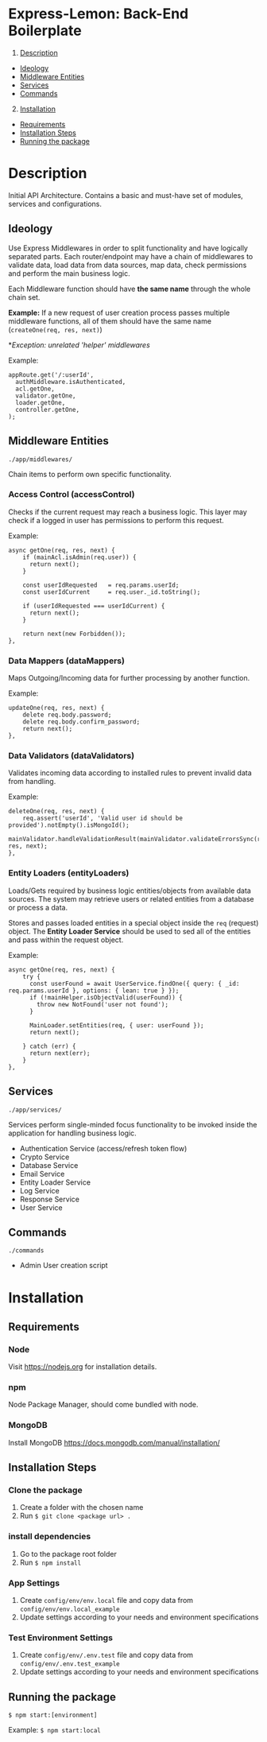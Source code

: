 # Express-Lemon: Back-End Boilerplate

1. [Description](#description) 
  * [Ideology](#ideology)
  * [Middleware Entities](#middleware-entities) 
  * [Services](#services)
  * [Commands](#commands)
2. [Installation](#installation)
  * [Requirements](#requirements)
  * [Installation Steps](#installation-steps)
  * [Running the package](#running-the-package)


# Description

Initial API Architecture. Contains a basic and must-have set of modules, services and configurations. 

## Ideology

Use Express Middlewares in order to split functionality and have logically separated parts. Each router/endpoint may have a chain of middlewares to validate data, load data from data sources, map data, check permissions and perform the main business logic.

Each Middleware function should have **the same name** through the whole chain set. 

**Example:** If a new request of user creation process passes multiple middleware functions, all of them should have the same name (`createOne(req, res, next)`)

**Exception: unrelated 'helper' middlewares*

Example:
```
appRoute.get('/:userId',
  authMiddleware.isAuthenticated,
  acl.getOne,
  validator.getOne,
  loader.getOne,
  controller.getOne,
);
```


## Middleware Entities
`./app/middlewares/`

Chain items to perform own specific functionality.

### Access Control (accessControl)

Checks if the current request may reach a business logic. This layer may check if a logged in user has permissions to perform this request. 

Example:
```
async getOne(req, res, next) {
    if (mainAcl.isAdmin(req.user)) {
      return next();
    }

    const userIdRequested   = req.params.userId;
    const userIdCurrent     = req.user._id.toString();

    if (userIdRequested === userIdCurrent) {
      return next();
    }

    return next(new Forbidden());
},
```

### Data Mappers (dataMappers)

Maps Outgoing/Incoming data for further processing by another function.

Example:
```
updateOne(req, res, next) {
    delete req.body.password;
    delete req.body.confirm_password;
    return next();
},
```

### Data Validators (dataValidators)

Validates incoming data according to installed rules to prevent invalid data from handling.

Example:
```
deleteOne(req, res, next) {
    req.assert('userId', 'Valid user id should be provided').notEmpty().isMongoId();
    mainValidator.handleValidationResult(mainValidator.validateErrorsSync(req), res, next);
},
```

### Entity Loaders (entityLoaders)

Loads/Gets required by business logic entities/objects from available data sources. The system may retrieve users or related entities from a database or process a data.

Stores and passes loaded entities in a special object inside the `req` (request) object. The **Entity Loader Service** should be used to sed all of the entities and pass within the request object.

Example:
```
async getOne(req, res, next) {
    try {
      const userFound = await UserService.findOne({ query: { _id: req.params.userId }, options: { lean: true } });
      if (!mainHelper.isObjectValid(userFound)) {
        throw new NotFound('user not found');
      }

      MainLoader.setEntities(req, { user: userFound });
      return next();

    } catch (err) {
      return next(err);
    }
},
```

## Services
`./app/services/`

Services perform single-minded focus functionality to be invoked inside the application for handling business logic.

- Authentication Service (access/refresh token flow)
- Crypto Service
- Database Service
- Email Service
- Entity Loader Service
- Log Service
- Response Service
- User Service

## Commands
`./commands`

- Admin User creation script  

# Installation

## Requirements

### Node

Visit https://nodejs.org for installation details.

### npm

Node Package Manager, should come bundled with node.

### MongoDB

Install MongoDB https://docs.mongodb.com/manual/installation/

## Installation Steps

### Clone the package

1. Create a folder with the chosen name
2. Run `$ git clone <package url> .`

### install dependencies

1. Go to the package root folder
2. Run `$ npm install`

### App Settings

1. Create `config/env/env.local` file and copy data from `config/env/env.local_example` 
2. Update settings according to your needs and environment specifications

### Test Environment Settings

1. Create `config/env/.env.test` file and copy data from `config/env/.env.test_example` 
2. Update settings according to your needs and environment specifications

## Running the package

`$ npm start:[environment]`

Example: `$ npm start:local`
